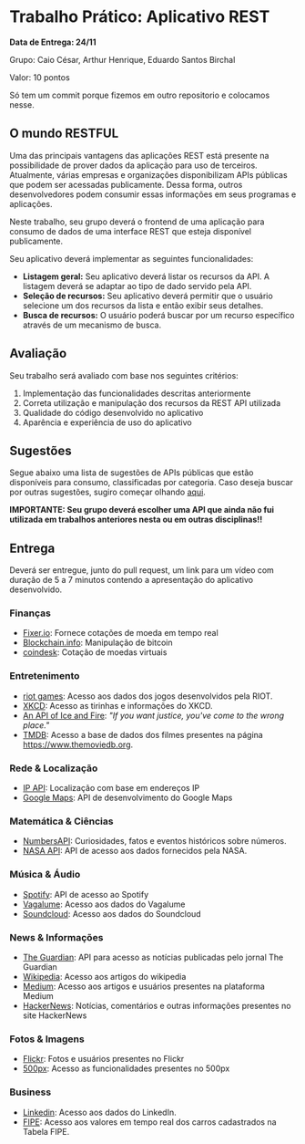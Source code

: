 # Trabalho Prático: Aplicativo REST

**Data de Entrega: 24/11**

Grupo: Caio César, Arthur Henrique, Eduardo Santos Birchal

Valor: 10 pontos

Só tem um commit porque fizemos em outro repositorio e colocamos nesse.

## O mundo RESTFUL

Uma das principais vantagens das aplicações REST está presente na possibilidade de prover dados da aplicação para uso de terceiros. 
Atualmente, várias empresas e organizações disponibilizam APIs públicas que podem ser acessadas publicamente.
Dessa forma, outros desenvolvedores podem consumir essas informações em seus programas e aplicações.

Neste trabalho, seu grupo deverá o frontend de uma aplicação para consumo de dados de uma interface REST que esteja disponível publicamente.

Seu aplicativo deverá implementar as seguintes funcionalidades:

* **Listagem geral:** Seu aplicativo deverá listar os recursos da API. A listagem deverá se adaptar ao tipo de dado servido pela API.
* **Seleção de recursos:** Seu aplicativo deverá permitir que o usuário selecione um dos recursos da lista e então exibir seus detalhes.
* **Busca de recursos:** O usuário poderá buscar por um recurso específico através de um mecanismo de busca.

## Avaliação

Seu trabalho será avaliado com base nos seguintes critérios:

1. Implementação das funcionalidades descritas anteriormente
1. Correta utilização e manipulação dos recursos da REST API utilizada
1. Qualidade do código desenvolvido no aplicativo
1. Aparência e experiência de uso do aplicativo

## Sugestões

Segue abaixo uma lista de sugestões de APIs públicas que estão disponíveis para consumo, classificadas por categoria.
Caso deseja buscar por outras sugestões, sugiro começar olhando [aqui](https://github.com/public-apis/public-apis). 

**IMPORTANTE: Seu grupo deverá escolher uma API que ainda não fui utilizada em trabalhos anteriores nesta ou em outras disciplinas!!**

## Entrega

Deverá ser entregue, junto do pull request, um link para um vídeo com duração de 5 a 7 minutos contendo a apresentação do aplicativo desenvolvido.

### Finanças

* [Fixer.io](http://fixer.io/): Fornece cotações de moeda em tempo real
* [Blockchain.info](https://blockchain.info/api): Manipulação de bitcoin
* [coindesk](https://www.coindesk.com/api/): Cotação de moedas virtuais

### Entretenimento

* [riot games](https://developer.riotgames.com/): Acesso aos dados dos jogos desenvolvidos pela RIOT.
* [XKCD](https://xkcd.com/json.html): Acesso as tirinhas e informações do XKCD.
* [An API of Ice and Fire](https://anapioficeandfire.com/): *"If you want justice, you've come to the wrong place."*
* [TMDB](https://www.themoviedb.org/documentation/api): Acesso a base de dados dos filmes presentes na página <https://www.themoviedb.org>.

### Rede & Localização

* [IP API](https://ipapi.co/): Localização com base em endereços IP
* [Google Maps](https://developers.google.com/maps/): API de desenvolvimento do Google Maps

### Matemática & Ciências

* [NumbersAPI](http://numbersapi.com/): Curiosidades, fatos e eventos históricos sobre números.
* [NASA API](https://api.nasa.gov/): API de acesso aos dados fornecidos pela NASA.

### Música & Áudio

* [Spotify](https://developer.spotify.com/web-api/): API de acesso ao Spotify
* [Vagalume](https://api.vagalume.com.br/docs/): Acesso aos dados do Vagalume
* [Soundcloud](https://developers.soundcloud.com/docs/api/): Acesso aos dados do Soundcloud

### News & Informações

* [The Guardian](http://open-platform.theguardian.com/): API para acesso as notícias publicadas pelo jornal The Guardian
* [Wikipedia](https://www.mediawiki.org/wiki/API:Main_page): Acesso aos artigos do wikipedia
* [Medium](https://github.com/Medium/medium-api-docs): Acesso aos artigos e usuários presentes na plataforma Medium
* [HackerNews](https://github.com/HackerNews/API): Notícias, comentários e outras informações presentes no site HackerNews

### Fotos & Imagens

* [Flickr](https://www.flickr.com/services/api/): Fotos e usuários presentes no Flickr
* [500px](https://github.com/500px/api-documentation): Acesso as funcionalidades presentes no 500px

### Business

* [Linkedin](https://developer.linkedin.com/docs/rest-api#): Acesso aos dados do LinkedIn.
* [FIPE](https://deividfortuna.github.io/fipe/): Acesso aos valores em tempo real dos carros cadastrados na Tabela FIPE.
